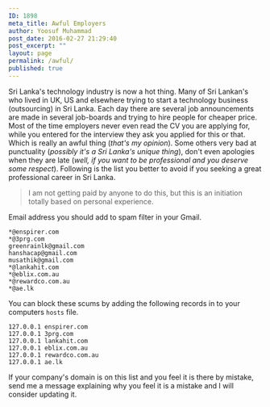 ```yaml
---
ID: 1898
meta_title: Awful Employers
author: Yoosuf Muhammad
post_date: 2016-02-27 21:29:40
post_excerpt: ""
layout: page
permalink: /awful/
published: true
---
```

Sri Lanka's technology industry is now a hot thing. Many of Sri Lankan's who lived in UK, US and elsewhere trying to start a technology business (outsourcing) in Sri Lanka. Each day there are several job announcements are made in several job-boards and trying to hire people for cheaper price. Most of the time employers never even read the CV you are applying for, while you entered for the interview they ask you applied for this or that. Which is really an awful thing (*that's my opinion*). Some others very bad at punctuality (*possibly it's a Sri Lanka's unique thing*), don't even apologies when they are late (*well, if you want to be professional and you deserve some respect*). Following is the list you better to avoid if you seeking a great professional career in Sri Lanka.
> I am not getting paid by anyone to do this, but this is an initiation totally based on personal experience.

Email address you should add to spam filter in your Gmail.
```
*@enspirer.com
*@3prg.com
greenrainlk@gmail.com
hanshacap@gmail.com
musathik@gmail.com
*@lankahit.com
*@eblix.com.au
*@rewardco.com.au
*@ae.lk
```
You can block these scums by adding the following records in to your computers `hosts` file.
```
127.0.0.1 enspirer.com
127.0.0.1 3prg.com
127.0.0.1 lankahit.com
127.0.0.1 eblix.com.au
127.0.0.1 rewardco.com.au
127.0.0.1 ae.lk
```
If your company's domain is on this list and you feel it is there by mistake, send me a message explaining why you feel it is a mistake and I will consider updating it.